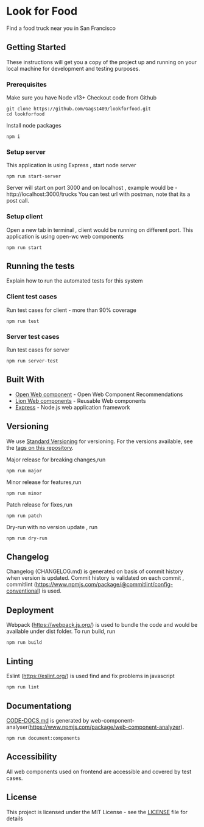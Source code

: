 # Look for Food

Find a food truck near you in San Francisco

## Getting Started

These instructions will get you a copy of the project up and running on your local machine for development and testing purposes. 

### Prerequisites
Make sure you have Node v13+ 
Checkout code from Github 

```
git clone https://github.com/Gags1409/lookforfood.git
cd lookforfood
```

Install node packages 
```
npm i 
```
### Setup server

This application is using Express , start node server

```
npm run start-server
```
Server will start on port 3000 and on localhost , example would be - http://localhost:3000/trucks
You can test url with postman, note that its a post call.

### Setup client
Open a new tab in terminal , client would be running on different port. This application  is using open-wc web components 

```
npm run start
```

## Running the tests

Explain how to run the automated tests for this system

### Client test cases

Run test cases for client - more than 90% coverage

```
npm run test
```

### Server  test cases

Run test cases for server 

```
npm run server-test
```

## Built With

* [Open Web component](https://open-wc.org/) - Open Web Component Recommendations
* [Lion Web components](https://github.com/ing-bank/lion) - Reusable Web components
* [Express](https://expressjs.com/) - Node.js web application framework


## Versioning

We use [Standard Versioning](https://www.npmjs.com/package/standard-version) for versioning. For the versions available, see the [tags on this repository](https://github.com/Gags1409/lookforfood/tags). 

Major release  for breaking changes,run
```
npm run major
```

Minor release  for features,run
```
npm run minor
```

Patch release  for fixes,run
```
npm run patch
```

Dry-run with no version update , run
```
npm run dry-run
```
## Changelog
Changelog (CHANGELOG.md) is generated on basis of commit history when version is updated. Commit history is validated on each commit , commitlint (https://www.npmjs.com/package/@commitlint/config-conventional) is used.


## Deployment
Webpack (https://webpack.js.org/) is used to bundle the code and would be available under dist folder. To run build, run

```
npm run build
```

## Linting
Eslint (https://eslint.org/) is used find and fix problems in javascript

```
npm run lint
```


## Documentationg
[CODE-DOCS.md](CODE-DOCS.md)  is generated by web-component-analyser(https://www.npmjs.com/package/web-component-analyzer).

```
npm run document:components
```


## Accessibility
All web components used on frontend are accessible and covered by test cases.


## License

This project is licensed under the MIT License - see the [LICENSE](LICENSE) file for details
